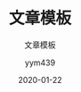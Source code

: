 ---
layout:     post
title:      文章模板
subtitle:   文章模板
date:       2020-01-22
author:     yym439
header-img: img/post-bg-keybord.jpg
catalog: true
tags:
    - Blog
---